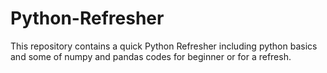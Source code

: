 # Python-Refresher
This repository contains a quick Python Refresher including python basics and some of numpy and pandas codes for beginner or for a refresh.
